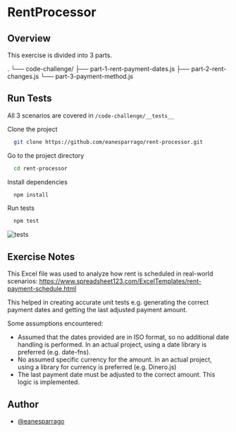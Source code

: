 # RentProcessor

## Overview

This exercise is divided into 3 parts.

.
└── code-challenge/
├── part-1-rent-payment-dates.js
├── part-2-rent-changes.js
└── part-3-payment-method.js

## Run Tests

All 3 scenarios are covered in `/code-challenge/__tests__`

Clone the project

```bash
  git clone https://github.com/eanesparrago/rent-processor.git
```

Go to the project directory

```bash
  cd rent-processor
```

Install dependencies

```bash
  npm install
```

Run tests

```bash
  npm test
```

![tests](https://github.com/user-attachments/assets/9b022125-230c-44fe-befd-59cbbf173995)

## Exercise Notes

This Excel file was used to analyze how rent is scheduled in real-world scenarios: https://www.spreadsheet123.com/ExcelTemplates/rent-payment-schedule.html

This helped in creating accurate unit tests e.g. generating the correct payment dates and getting the last adjusted payment amount.

Some assumptions encountered:

- Assumed that the dates provided are in ISO format, so no additional date handling is performed. In an actual project, using a date library is preferred (e.g. date-fns).
- No assumed specific currency for the amount. In an actual project, using a library for currency is preferred (e.g. Dinero.js)
- The last payment date must be adjusted to the correct amount. This logic is implemented.

## Author

- [@eanesparrago](https://www.github.com/eanesparrago)
